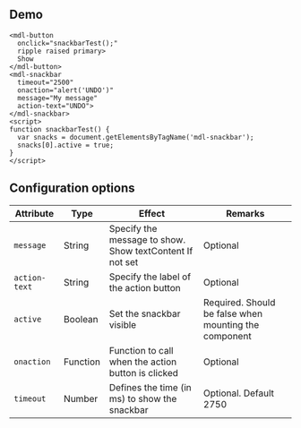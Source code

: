 ## Demo

```html_demo
<mdl-button
  onclick="snackbarTest();"
  ripple raised primary>
  Show
</mdl-button>
<mdl-snackbar
  timeout="2500"
  onaction="alert('UNDO')"
  message="My message"
  action-text="UNDO">
</mdl-snackbar>
<script>
function snackbarTest() {
  var snacks = document.getElementsByTagName('mdl-snackbar');
  snacks[0].active = true;
}
</script>
```

## Configuration options

| Attribute | Type | Effect | Remarks |
|-----------|------|--------|---------|
| `message` | String | Specify the message to show. Show textContent If not set   | Optional |
| `action-text` | String | Specify the label of the action button  | Optional |
| `active` | Boolean | Set the snackbar visible | Required. Should be false when mounting the component |
| `onaction` | Function | Function to call when the action button is clicked  | Optional |
| `timeout` | Number | Defines the time (in ms) to show the snackbar | Optional. Default 2750 |
